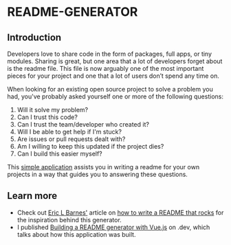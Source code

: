 # README-GENERATOR
## Introduction

Developers love to share code in the form of packages, full apps, or tiny modules. Sharing is great, but one area that a lot of developers forget about is the readme file. This file is now arguably one of the most important pieces for your project and one that a lot of users don’t spend any time on.

When looking for an existing open source project to solve a problem you had, you've probably asked yourself one or more of the following questions:

1. Will it solve my problem?
2. Can I trust this code?
3. Can I trust the team/developer who created it?
4. Will I be able to get help if I'm stuck?
5. Are issues or pull requests dealt with?
6. Am I willing to keep this updated if the project dies?
7. Can I build this easier myself?

This [simple application](https://michaeldyrynda.github.io/readme-generator) assists you in writing a readme for your own projects in a way that guides you to answering these questions.

## Learn more

* Check out [Eric L Barnes'](https://twitter.com/ericlbarnes) article on [how to write a README that rocks](https://dotdev.co/how-to-write-a-readme-that-rocks-bc29f279611a) for the inspiration behind this generator.
* I published [Building a README generator with Vue.js](https://dotdev.co/building-a-readme-generator-with-vue-js-b653cd1638d8) on .dev, which talks about how this application was built.